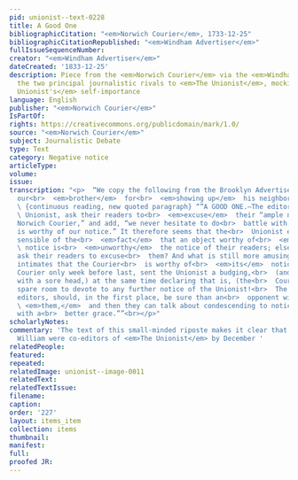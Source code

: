 ```yaml
---
pid: unionist--text-0228
title: A Good One
bibliographicCitation: "<em>Norwich Courier</em>, 1733-12-25"
bibliographicCitationRepublished: "<em>Windham Advertiser</em>"
fullIssueSequenceNumber: 
creator: "<em>Windham Advertiser</em>"
dateCreated: '1833-12-25'
description: Piece from the <em>Norwich Courier</em> via the <em>Windham Advertiser</em>,
  the two principal journalistic rivals to <em>The Unionist</em>, mocking <em>The
  Unionist's</em> self-importance
language: English
publisher: "<em>Norwich Courier</em>"
IsPartOf: 
rights: https://creativecommons.org/publicdomain/mark/1.0/
source: "<em>Norwich Courier</em>"
subject: Journalistic Debate
type: Text
category: Negative notice
articleType: 
volume: 
issue: 
transcription: "<p>  “We copy the following from the Brooklyn Advertiser. We thank
  our<br>  <em>brother</em>  for<br>  <em>showing up</em>  his neighbor so handsomely.”<br></p><p>
  \ {continuous reading, new quoted paragraph} “”A GOOD ONE.—The editors of the<br>
  \ Unionist, ask their readers to<br>  <em>excuse</em>  their “ample notice of the
  Norwich Courier,” and add, “we never hesitate to do<br>  battle with any one who
  is worthy of our notice.” It therefore seems that the<br>  Unionist editors are
  sensible of the<br>  <em>fact</em>  that an object worthy of<br>  <em>their</em>
  \ notice is<br>  <em>unworthy</em>  the notice of their readers; else why do they
  ask their readers to excuse<br>  them? And what is still more amusing, the Unionist
  intimates that the Courier<br>  is worthy of<br>  <em>its</em>  notice, when the
  Courier only week before last, sent the Unionist a budging,<br>  (and as we think,
  with a sore head,) at the same time declaring that is, (the<br>  Courier) had no
  spare room to devote to any further notice of the Unionist!<br>  The would-be independent
  editors, should, in the first place, be sure than an<br>  opponent will notice<br>
  \ <em>them,</em>  and then they can talk about condescending to notice that opponent,
  with a<br>  better grace.””<br></p>"
scholarlyNotes: 
commentary: 'The text of this small-minded riposte makes it clear that Charles and
  William were co-editors of <em>The Unionist</em> by December '
relatedPeople: 
featured: 
repeated: 
relatedImage: unionist--image-0011
relatedText: 
relatedTextIssue: 
filename: 
caption: 
order: '227'
layout: items_item
collection: items
thumbnail: 
manifest: 
full: 
proofed JR: 
---
```


